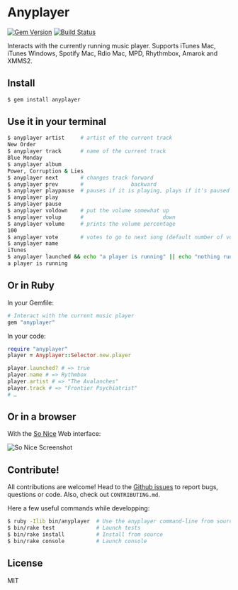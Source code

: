 Anyplayer
=========

[![Gem Version](https://badge.fury.io/rb/anyplayer.png)](http://badge.fury.io/rb/anyplayer)
[![Build Status](https://travis-ci.org/sunny/anyplayer.png)](https://travis-ci.org/sunny/anyplayer)

Interacts with the currently running music player.
Supports iTunes Mac, iTunes Windows, Spotify Mac, Rdio Mac, MPD, Rhythmbox, Amarok and XMMS2.

Install
-------

```sh
$ gem install anyplayer
```

Use it in your terminal
-----------------------

```sh
$ anyplayer artist     # artist of the current track
New Order
$ anyplayer track      # name of the current track
Blue Monday
$ anyplayer album
Power, Corruption & Lies
$ anyplayer next       # changes track forward
$ anyplayer prev       #               backward
$ anyplayer playpause  # pauses if it is playing, plays if it's paused
$ anyplayer play
$ anyplayer pause
$ anyplayer voldown    # put the volume somewhat up
$ anyplayer volup      #                         down
$ anyplayer volume     # prints the volume percentage
100
$ anyplayer vote       # votes to go to next song (default number of votes is 5)
$ anyplayer name
iTunes
$ anyplayer launched && echo "a player is running" || echo "nothing running"
a player is running
```

Or in Ruby
----------

In your Gemfile:

```rb
# Interact with the current music player
gem "anyplayer"
```

In your code:

```ruby
require "anyplayer"
player = Anyplayer::Selector.new.player

player.launched? # => true
player.name # => Rythmbox
player.artist # => "The Avalanches"
player.track # => "Frontier Psychiatrist"
# …
```

Or in a browser
----------------

With the [So Nice](https://github.com/sunny/so-nice/) Web interface:

![So Nice Screenshot](https://github.com/sunny/so-nice/raw/gh-pages/screenshot.png)


Contribute!
-----------

All contributions are welcome! Head to the [Github issues](https://github.com/sunny/anyplayer/issues) to report bugs, questions or code. Also, check out `CONTRIBUTING.md`.

Here a few useful commands while developping:

```sh
$ ruby -Ilib bin/anyplayer  # Use the anyplayer command-line from source
$ bin/rake test             # Launch tests
$ bin/rake install          # Install from source
$ bin/rake console          # Launch console
```


License
-------

MIT
